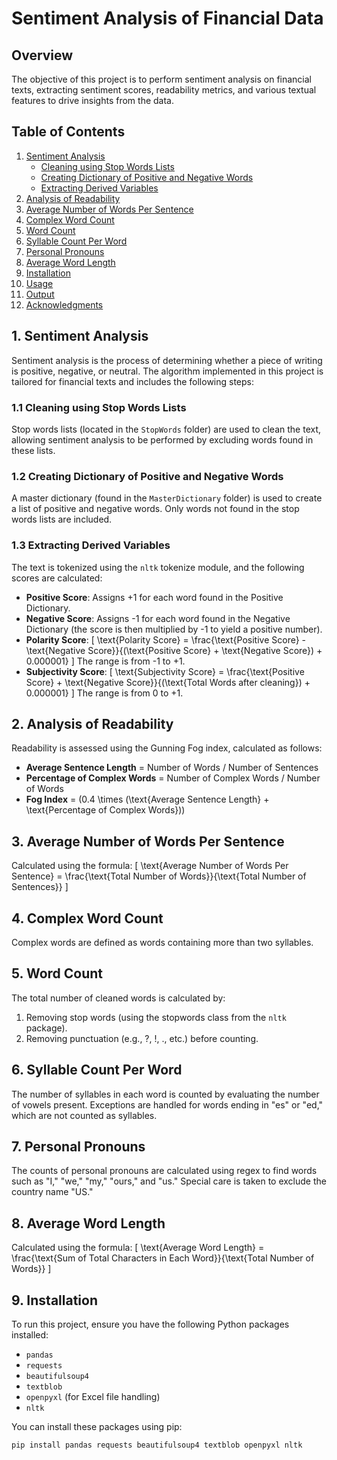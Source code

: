 # Sentiment Analysis of Financial Data

## Overview

The objective of this project is to perform sentiment analysis on financial texts, extracting sentiment scores, readability metrics, and various textual features to drive insights from the data.

## Table of Contents
1. [Sentiment Analysis](#sentiment-analysis)
   - [Cleaning using Stop Words Lists](#cleaning-using-stop-words-lists)
   - [Creating Dictionary of Positive and Negative Words](#creating-dictionary-of-positive-and-negative-words)
   - [Extracting Derived Variables](#extracting-derived-variables)
2. [Analysis of Readability](#analysis-of-readability)
3. [Average Number of Words Per Sentence](#average-number-of-words-per-sentence)
4. [Complex Word Count](#complex-word-count)
5. [Word Count](#word-count)
6. [Syllable Count Per Word](#syllable-count-per-word)
7. [Personal Pronouns](#personal-pronouns)
8. [Average Word Length](#average-word-length)
9. [Installation](#installation)
10. [Usage](#usage)
11. [Output](#output)
12. [Acknowledgments](#acknowledgments)

## 1. Sentiment Analysis

Sentiment analysis is the process of determining whether a piece of writing is positive, negative, or neutral. The algorithm implemented in this project is tailored for financial texts and includes the following steps:

### 1.1 Cleaning using Stop Words Lists

Stop words lists (located in the `StopWords` folder) are used to clean the text, allowing sentiment analysis to be performed by excluding words found in these lists.

### 1.2 Creating Dictionary of Positive and Negative Words

A master dictionary (found in the `MasterDictionary` folder) is used to create a list of positive and negative words. Only words not found in the stop words lists are included.

### 1.3 Extracting Derived Variables

The text is tokenized using the `nltk` tokenize module, and the following scores are calculated:

- **Positive Score**: Assigns +1 for each word found in the Positive Dictionary.
- **Negative Score**: Assigns -1 for each word found in the Negative Dictionary (the score is then multiplied by -1 to yield a positive number).
- **Polarity Score**: 
  \[
  \text{Polarity Score} = \frac{\text{Positive Score} - \text{Negative Score}}{(\text{Positive Score} + \text{Negative Score}) + 0.000001}
  \]
  The range is from -1 to +1.
- **Subjectivity Score**: 
  \[
  \text{Subjectivity Score} = \frac{\text{Positive Score} + \text{Negative Score}}{(\text{Total Words after cleaning}) + 0.000001}
  \]
  The range is from 0 to +1.

## 2. Analysis of Readability

Readability is assessed using the Gunning Fog index, calculated as follows:

- **Average Sentence Length** = Number of Words / Number of Sentences
- **Percentage of Complex Words** = Number of Complex Words / Number of Words
- **Fog Index** = \(0.4 \times (\text{Average Sentence Length} + \text{Percentage of Complex Words})\)

## 3. Average Number of Words Per Sentence

Calculated using the formula:
\[
\text{Average Number of Words Per Sentence} = \frac{\text{Total Number of Words}}{\text{Total Number of Sentences}}
\]

## 4. Complex Word Count

Complex words are defined as words containing more than two syllables.

## 5. Word Count

The total number of cleaned words is calculated by:
1. Removing stop words (using the stopwords class from the `nltk` package).
2. Removing punctuation (e.g., ?, !, ., etc.) before counting.

## 6. Syllable Count Per Word

The number of syllables in each word is counted by evaluating the number of vowels present. Exceptions are handled for words ending in "es" or "ed," which are not counted as syllables.

## 7. Personal Pronouns

The counts of personal pronouns are calculated using regex to find words such as "I," "we," "my," "ours," and "us." Special care is taken to exclude the country name "US."

## 8. Average Word Length

Calculated using the formula:
\[
\text{Average Word Length} = \frac{\text{Sum of Total Characters in Each Word}}{\text{Total Number of Words}}
\]

## 9. Installation

To run this project, ensure you have the following Python packages installed:

- `pandas`
- `requests`
- `beautifulsoup4`
- `textblob`
- `openpyxl` (for Excel file handling)
- `nltk`

You can install these packages using pip:

```bash
pip install pandas requests beautifulsoup4 textblob openpyxl nltk
